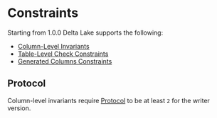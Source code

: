# Constraints

Starting from 1.0.0 Delta Lake supports the following:

* [Column-Level Invariants](Invariants.md#getFromSchema)
* [Table-Level Check Constraints](Constraints.md#getCheckConstraints)
* [Generated Columns Constraints](../GeneratedColumn.md#addGeneratedColumnsOrReturnConstraints)

## Protocol

Column-level invariants require [Protocol](../Protocol.md) to be at least `2` for the writer version.
